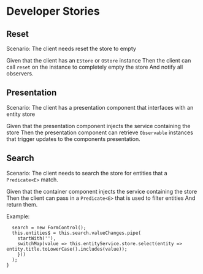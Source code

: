 # Developer Stories

## Reset

Scenario: The client needs reset the store to empty

Given that the client has an `EStore` or `OStore` instance
Then the client can call `reset` on the instance to completely
empty the store 
And notify all observers.

## Presentation 

Scenario: The client has a presentation component that interfaces with an entity store

Given that the presentation component injects the service containing the store
Then the presentation component can retrieve `Observable` instances that trigger updates to the components presentation.


## Search

Scenario: The client needs to search the store for entities that a `Predicate<E>` match.

Given that the container component injects the service containing the store
Then the client can pass in a `Predicate<E>` that is used to filter entities 
And return them.

Example:

```
  search = new FormControl();
  this.entities$ = this.search.valueChanges.pipe(
    startWith(''),
    switchMap(value => this.entityService.store.select(entity => entity.title.toLowerCase().includes(value));
    }))
  );
}
```

